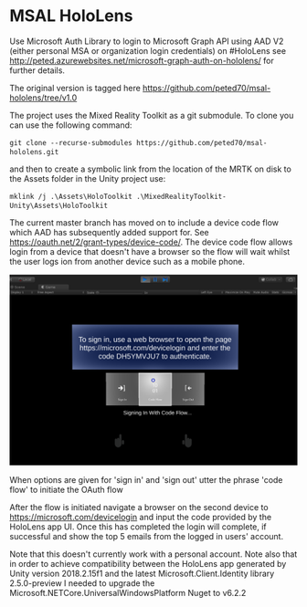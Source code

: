 # MSAL HoloLens
Use Microsoft Auth Library to login to Microsoft Graph API using AAD V2 (either personal MSA or organization login credentials) on #HoloLens see http://peted.azurewebsites.net/microsoft-graph-auth-on-hololens/ for further details.

The original version is tagged here https://github.com/peted70/msal-hololens/tree/v1.0

The project uses the Mixed Reality Toolkit as a git submodule. To clone you can use the following command:

```
git clone --recurse-submodules https://github.com/peted70/msal-hololens.git
```
and then to create a symbolic link from the location of the MRTK on disk to the Assets folder in the Unity project use:

```
mklink /j .\Assets\HoloToolkit .\MixedRealityToolkit-Unity\Assets\HoloToolkit
```

The current master branch has moved on to include a device code flow which AAD has subsequently added support for. See https://oauth.net/2/grant-types/device-code/. The device code flow allows login from a device that doesn't have a browser so the flow will wait whilst the user logs ion from another device such as a mobile phone. 

![Unity Editor Screenshot](https://github.com/peted70/msal-hololens/blob/master/img/device-code.PNG)

When options are given for 'sign in' and 'sign out' utter the phrase 'code flow' to initiate the OAuth flow

After the flow is initiated navigate a browser on the second device to https://microsoft.com/devicelogin and input the code provided by the HoloLens app UI. Once this has completed the login will complete, if successful and show the top 5 emails from the logged in users' account. 

Note that this doesn't currently work with a personal account. 
Note also that in order to achieve compatibility between the HoloLens app generated by Unity version 2018.2.15f1 and the latest  Microsoft.Client.Identity library 2.5.0-preview I needed to upgrade the Microsoft.NETCore.UniversalWindowsPlatform Nuget to v6.2.2 
